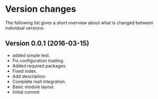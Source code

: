 Version changes
=================================================

The following list gives a short overview about what is changed between
individual versions:

Version 0.0.1 (2016-03-15)
-------------------------------------------------
- added simple test.
- Fix configuration loading.
- Added required packages.
- Fixed index.
- Add description.
- Complete mail integration.
- Basic module layout.
- Initial commit

